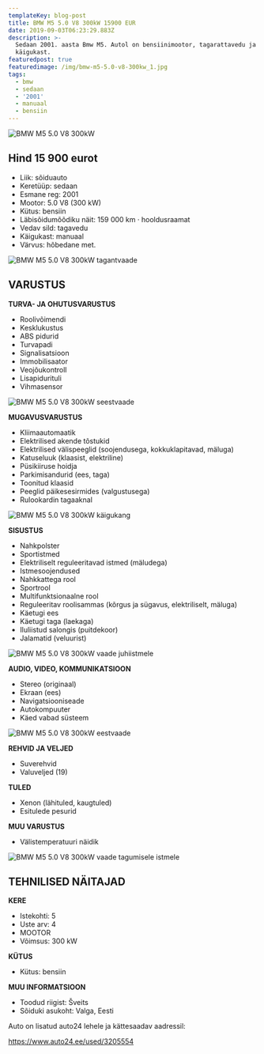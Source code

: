```yaml
---
templateKey: blog-post
title: BMW M5 5.0 V8 300kW 15900 EUR
date: 2019-09-03T06:23:29.883Z
description: >-
  Sedaan 2001. aasta Bmw M5. Autol on bensiinimootor, tagarattavedu ja manuaal
  käigukast.
featuredpost: true
featuredimage: /img/bmw-m5-5.0-v8-300kw_1.jpg
tags:
  - bmw
  - sedaan
  - '2001'
  - manuaal
  - bensiin
---
```

![BMW M5 5.0 V8 300kW](/img/bmw-m5-5.0-v8-300kw_1.jpg "BMW M5 5.0 V8 300kW")

## Hind 15 900 eurot

* Liik:	sõiduauto
* Keretüüp:	sedaan
* Esmane reg:	2001
* Mootor:	5.0 V8 (300 kW)
* Kütus:	bensiin
* Läbisõidumõõdiku näit:	159 000 km · hooldusraamat
* Vedav sild:	tagavedu
* Käigukast:	manuaal
* Värvus:	hõbedane met.

![BMW M5 5.0 V8 300kW tagantvaade](/img/bmw-m5-5.0-v8-300kw_8.jpg "BMW M5 5.0 V8 300kW tagantvaade")

## VARUSTUS

**TURVA- JA OHUTUSVARUSTUS**

* Roolivõimendi
* Kesklukustus
* ABS pidurid
* Turvapadi
* Signalisatsioon
* Immobilisaator
* Veojõukontroll
* Lisapidurituli
* Vihmasensor

![BMW M5 5.0 V8 300kW seestvaade](/img/bmw-m5-5.0-v8-300kw_9.jpg "BMW M5 5.0 V8 300kW seestvaade")

**MUGAVUSVARUSTUS**

* Kliimaautomaatik
* Elektrilised akende tõstukid
* Elektrilised välispeeglid (soojendusega, kokkuklapitavad, mäluga)
* Katuseluuk (klaasist, elektriline)
* Püsikiiruse hoidja
* Parkimisandurid (ees, taga)
* Toonitud klaasid
* Peeglid päikesesirmides (valgustusega)
* Rulookardin tagaaknal

![BMW M5 5.0 V8 300kW käigukang](/img/bmw-m5-5.0-v8-300kw_7.jpg "BMW M5 5.0 V8 300kW käigukang")

**SISUSTUS**

* Nahkpolster
* Sportistmed
* Elektriliselt reguleeritavad istmed (mäludega)
* Istmesoojendused
* Nahkkattega rool
* Sportrool
* Multifunktsionaalne rool
* Reguleeritav roolisammas (kõrgus ja sügavus, elektriliselt, mäluga)
* Käetugi ees
* Käetugi taga (laekaga)
* Iluliistud salongis (puitdekoor)
* Jalamatid (veluurist)

![BMW M5 5.0 V8 300kW vaade juhiistmele](/img/bmw-m5-5.0-v8-300kw_6.jpg "BMW M5 5.0 V8 300kW vaade juhiistmele")

**AUDIO, VIDEO, KOMMUNIKATSIOON**

* Stereo (originaal)
* Ekraan (ees)
* Navigatsiooniseade
* Autokompuuter
* Käed vabad süsteem

![BMW M5 5.0 V8 300kW eestvaade](/img/bmw-m5-5.0-v8-300kw_2.jpg "BMW M5 5.0 V8 300kW eestvaade")

**REHVID JA VELJED**

* Suverehvid
* Valuveljed (19)

**TULED**

* Xenon (lähituled, kaugtuled)
* Esitulede pesurid

**MUU VARUSTUS**

* Välistemperatuuri näidik

![BMW M5 5.0 V8 300kW vaade tagumisele istmele](/img/bmw-m5-5.0-v8-300kw_5.jpg "BMW M5 5.0 V8 300kW vaade tagumisele istmele")

## TEHNILISED NÄITAJAD

**KERE**

* Istekohti:	5
* Uste arv:	4
* MOOTOR
* Võimsus:	300 kW

**KÜTUS**

* Kütus:	bensiin

**MUU INFORMATSIOON**

* Toodud riigist: Šveits
* Sõiduki asukoht: Valga, Eesti

Auto on lisatud auto24 lehele ja kättesaadav aadressil:

<https://www.auto24.ee/used/3205554>

